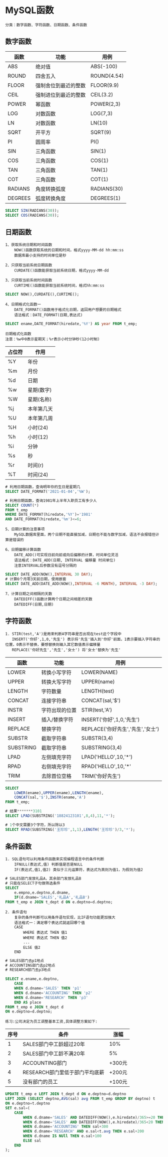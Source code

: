 # MySQL函数
    分类：数字函数、字符函数、日期函数、条件函数
    
## 数字函数
|函数|功能|用例|
|---|---|---|
|ABS|绝对值|ABS(-100)|
|ROUND|四舍五入|ROUND(4.54)|
|FLOOR|强制舍位到最近的整数|FLOOR(9.9)|
|CEIL|强制进位到最近的整数|CEIL(3.2)|
|POWER|幂函数|POWER(2,3)|
|LOG|对数函数|LOG(7,3)|
|LN|对数函数|LN(10)|
|SQRT|开平方|SQRT(9)|
|PI|圆周率|PI()|
|SIN|三角函数|SIN(1)|
|COS|三角函数|COS(1)|
|TAN|三角函数|TAN(1)|
|COT|三角函数|COT(1)|
|RADIANS|角度转换弧度|RADIANS(30)|
|DEGREES|弧度转换角度|DEGREES(1)|

```sql
SELECT SIN(RADIANS(30));
SELECT COS(RADIANS(30));
```

## 日期函数
    1、获取系统日期和时间函数
        NOW()函数获取系统的日期和时间，格式yyyy-MM-dd hh:mm:ss
        数据库最小支持的时间单位是秒
    
    2、只获取当前系统日期函数
        CURDATE()函数能获取当前系统日期，格式yyyy-MM-dd
    
    3、只获取当前系统时间函数
        CURTIME()函数能获取当前系统时间，格式hh:mm:ss
        
```sql
SELECT NOW(),CURDATE(),CURTIME();
```

    4、日期格式化函数一
        DATE_FORMAT()函数用于格式化日期，返回用户想要的日期格式
        语法格式：DATE_FORMAT(日期,表达式)
        
```sql
SELECT ename,DATE_FORMAT(hiredate,'%Y') AS year FROM t_emp;
```

    日期格式化函数
    注意：%w中0表示星期天；%r表示小时分钟秒(12小时制)

|占位符|作用|
|----|----|
|%Y|年份|
|%m|月份|
|%d|日期|
|%w|星期(数字)|
|%W|星期(名称)|
|%j|本年第几天|
|%U|本年第几周|
|%H|小时(24)|
|%h|小时(12)|
|%i|分钟|
|%s|秒|
|%r|时间(r)|
|%T|时间(24)|

```sql
# 利用日期函数，查询明年你的生日是星期几
SELECT DATE_FORMAT('2021-01-04','%W');

# 利用日期函数，查询1981年上半年入职员工有多少人
SELECT COUNT(*)
FROM t_emp
WHERE DATE_FORMAT(hiredate,'%Y')='1981'
AND DATE_FORMAT(hiredate,'%m')<=6;
```

    5、日期计算的注意事项
        MySQL数据库里面，两个日期不能直接加减，日期也不能与数字加减，语法不会报错但计算是错误的
        
    6、日期偏移计算函数
        DATE_ADD()可实现日前向前或向后偏移的计算，时间单位灵活
        语法格式：DATE_ADD(日期, INTERVAL 偏移量 时间单位)
        注意INTERVAL后参数没有逗号分隔的
        

```sql
SELECT DATE_ADD(NOW(),INTERVAL 30 DAY);
# 计算6个月零3天前日期，使用嵌套
SELECT DATE_ADD(DATE_ADD(NOW(),INTERVAL -6 MONTH), INTERVAL -3 DAY);
```

    7、计算日期之间相隔的天数
        DATEDIFF()函数计算两个日期之间相差的天数
        DATEDIFF(日期,日期)

## 字符函数
    1. STIR(test,'A')是用来判断A字符串是否出现在test这个字段中
       INSERT('你好',1,0,'先生') 表示将'先生'插入到'你好'前面，1表示要插入字符串的位置，0表示不替换，要想替换则输入其它数值表示偏移量
       REPLACE('你好先生','先生','女士') 将'女士'替换为'先生'
       
|函数|功能|用例|
|---|---|---|
|LOWER|转换小写字符|LOWER(NAME)|
|UPPER|转换大写字符|UPPER(name)|
|LENGTH|字符数量|LENGTH(test)|
|CONCAT|连接字符串|CONCAT(sal,'$')|
|INSTR|字符出现的位置|STIR(test,'A')|
|INSERT|插入/替换字符|INSERT('你好',1,0,'先生')|
|REPLACE|替换字符|REPLACE('你好先生','先生','女士')|
|SUBSTR|截取字符串|SUBSTR(3,4)|
|SUBSTRING|截取字符串|SUBSTRING(3,4)|
|LPAD|左侧填充字符|LPAD('HELLO',10,'*')|
|RPAD|右侧填充字符|RPAD('HELLO',10,'*'|
|TRIM|去除首位空格|TRIM('你好先生')|

```sql
SELECT
	LOWER(ename),UPPER(ename),LENGTH(ename),
	CONCAT(sal,'$'),INSTR(ename,'A')
FROM t_emp;

# 结果*******3101
SELECT LPAD(SUBSTRING('18824123101',8,4),11,'*');

# 1个中文需要3个字符，所以除以3
SELECT RPAD(SUBSTRING('王珍珍',1,1),LENGTH('王珍珍')/3,'*');
```

## 条件函数
    1. SQL语句可以利用条件函数来实现编程语言中的条件判断
        IFNULL(表达式,值) 判断值是否是NULL
        IF(表达式,值1,值2) 类似于三元运算符，表达式为真则为值1，为假则为值2
        
```sql
# SALES部门发放礼品A，其余部门发放礼品B
# 只能在SELECT子句做筛选条件
SELECT
	e.empno,e.deptno,d.dname,
	IF(d.dname='SALES','礼品A','礼品B')
FROM t_emp e JOIN t_dept d ON e.deptno=d.deptno;
```

    2. 条件语句
        复杂的条件判断可以用条件语句实现，比IF语句功能更加强大
        语法格式一：满足哪个表达式就返回哪个值
        CASE
            WHERE 表达式 THEN 值1
            WHERE 表达式 THEN 值2
            ...
            ELSE 值2
        END 
        
```sql
# SALES部门去p1地点
# ACCOUNTING部门去p2地点
# RESEARCH部门去p3地点

SELECT e.ename,e.deptno,
	CASE
	WHEN d.dname='SALES' THEN 'p1'
	WHEN d.dname='ACCOUNTING' THEN 'p2'
	WHEN d.dname='RESEARCH' THEN 'p3'
	END AS place
FROM t_emp e JOIN t_dept d 
ON e.deptno=d.deptno;
```
    练习:公司决定为员工调整基本工资,具体调整方案如下:
    
|序号|条件|涨幅|
|---|---|---|
|1|SALES部门中工龄超过20年|10%|
|2|SALES部门中工龄不满20年|5%|
|3|ACCOUNTING部门|+300元|
|4|RESEARCH部门里低于部门平均底薪|+200元|
|5|没有部门的员工|+100元|

```sql
UPDATE t_emp e LEFT JOIN t_dept d ON e.deptno=d.deptno
LEFT JOIN (SELECT deptno,AVG(sal) avg FROM t_emp GROUP BY deptno) t
ON e.deptno=t.deptno
SET e.sal=(
	CASE 
		WHEN d.dname='SALES' AND DATEDIFF(NOW(),e.hiredate)/365>=20 THEN e.sal*1.1
		WHEN d.dname='SALES' AND DATEDIFF(NOW(),e.hiredate)/365<20 THEN e.sal*1.05
		WHEN d.dname='ACCOUNTING' THEN sal+300
		WHEN d.dname='RESEARCH' AND e.sal<t.avg THEN e.sal+200
		WHEN d.dname IS NUll THEN e.sal+100
		ELSE sal
	END 
);
```






 


